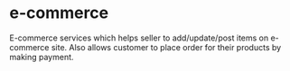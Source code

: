 # e-commerce
E-commerce services which helps seller to add/update/post items on e-commerce site. Also allows customer to place order for their products by making payment.
